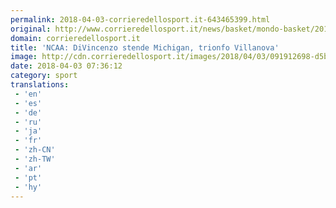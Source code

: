 ```yaml
---
permalink: 2018-04-03-corrieredellosport.it-643465399.html
original: http://www.corrieredellosport.it/news/basket/mondo-basket/2018/04/03-40860511/ncaa_divincenzo_stende_michigan_trionfo_villanova/
domain: corrieredellosport.it
title: 'NCAA: DiVincenzo stende Michigan, trionfo Villanova'
image: http://cdn.corrieredellosport.it/images/2018/04/03/091912698-d5b0ffd3-d239-48fc-9d14-edb67cbf6ae6.jpg
date: 2018-04-03 07:36:12
category: sport
translations: 
 - 'en'
 - 'es'
 - 'de'
 - 'ru'
 - 'ja'
 - 'fr'
 - 'zh-CN'
 - 'zh-TW'
 - 'ar'
 - 'pt'
 - 'hy'
---
```


